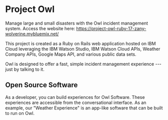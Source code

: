 # Project Owl

Manage large and small disasters with the Owl incident management system.  Access the website here:  https://project-owl-ruby-17-zany-wolverine.mybluemix.net/

This project is created as a Ruby on Rails web application hosted on IBM Cloud leveraging the IBM Watson Studio, IBM Watson Cloud APIs, Weather Company APIs, Google Maps API, and various public data sets.

Owl is designed to offer a fast, simple incident management experience --- just by talking to it.  

## Open Source Software

As a developer, you can build experiences for Owl Software.  These experiences are accessible from the conversational interface.  As an example, our "Weather Experience" is an app-like software that can be built to run on Owl.